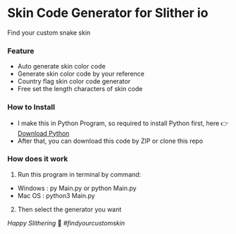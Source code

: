 # Skin Code Generator for Slither io
Find your custom snake skin

### Feature
- Auto generate skin color code
- Generate skin color code by your reference
- Country flag skin color code generator
- Free set the length characters of skin code

### How to Install
- I make this in Python Program, so required to install Python first, here 👉 [Download Python](https://www.python.org/downloads/)
- After that, you can download this code by ZIP or clone this repo

### How does it work
1) Run this program in terminal by command:
  - Windows : py Main.py or python Main.py
  - Mac OS  : python3 Main.py
2) Then select the generator you want

*Happy Slithering* 🐍
*#findyourcustomskin*